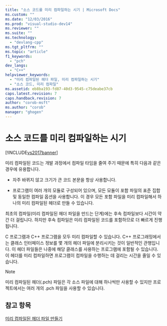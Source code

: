```yaml
---
title: "소스 코드를 미리 컴파일하는 시기 | Microsoft Docs"
ms.custom: ""
ms.date: "12/03/2016"
ms.prod: "visual-studio-dev14"
ms.reviewer: ""
ms.suite: ""
ms.technology: 
  - "devlang-cpp"
ms.tgt_pltfrm: ""
ms.topic: "article"
f1_keywords: 
  - "pch"
dev_langs: 
  - "C++"
helpviewer_keywords: 
  - "미리 컴파일된 헤더 파일, 미리 컴파일하는 시기"
  - "소스 코드, 미리 컴파일"
ms.assetid: eb8ba193-fd87-40d3-9545-c75deabe37cb
caps.latest.revision: 7
caps.handback.revision: 7
author: "corob-msft"
ms.author: "corob"
manager: "ghogen"
---
```

# 소스 코드를 미리 컴파일하는 시기
[!INCLUDE[vs2017banner](../../assembler/inline/includes/vs2017banner.md)]

미리 컴파일된 코드는 개발 과정에서 컴파일 타임을 줄여 주기 때문에 특히 다음과 같은 경우에 유용합니다.  
  
-   자주 바뀌지 않고 크기가 큰 코드 본문을 항상 사용합니다.  
  
-   프로그램이 여러 개의 모듈로 구성되어 있으며, 모든 모듈이 포함 파일의 표준 집합 및 동일한 컴파일 옵션을 사용합니다.  이 경우 모든 포함 파일을 미리 컴파일해서 하나의 미리 컴파일된 헤더로 만들 수 있습니다.  
  
 최초의 컴파일\(미리 컴파일된 헤더 파일을 만드는 단계\)에는 후속 컴파일보다 시간이 약간 더 걸립니다.  하지만 후속 컴파일은 미리 컴파일된 코드를 포함하므로 더 빠르게 진행됩니다.  
  
 C 프로그램과 C\+\+ 프로그램을 모두 미리 컴파일할 수 있습니다.  C\+\+ 프로그래밍에서는 클래스 인터페이스 정보를 몇 개의 헤더 파일에 분리시키는 것이 일반적인 관행입니다.  이 헤더 파일들은 나중에 해당 클래스를 사용하는 프로그램에 포함될 수 있습니다.  이 헤더를 미리 컴파일하면 프로그램이 컴파일을 수행하는 데 걸리는 시간을 줄일 수 있습니다.  
  
> [!NOTE]
>  미리 컴파일된 헤더\(.pch\) 파일은 각 소스 파일에 대해 하나씩만 사용할 수 있지만 프로젝트에서는 여러 개의 .pch 파일을 사용할 수 있습니다.  
  
## 참고 항목  
 [미리 컴파일된 헤더 파일 만들기](../../build/reference/creating-precompiled-header-files.md)